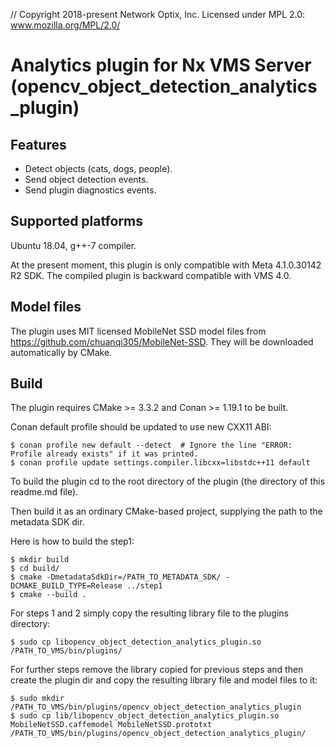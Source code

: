 // Copyright 2018-present Network Optix, Inc. Licensed under MPL 2.0: www.mozilla.org/MPL/2.0/
# Analytics plugin for Nx VMS Server (opencv\_object\_detection\_analytics\_plugin)

## Features
- Detect objects (cats, dogs, people).
- Send object detection events.
- Send plugin diagnostics events.

## Supported platforms
Ubuntu 18.04, g++-7 compiler.

At the present moment, this plugin is only compatible with Meta 4.1.0.30142 R2 SDK. The compiled
plugin is backward compatible with VMS 4.0.

## Model files
The plugin uses MIT licensed MobileNet SSD model files from https://github.com/chuanqi305/MobileNet-SSD.
They will be downloaded automatically by CMake.

## Build
The plugin requires CMake >= 3.3.2 and Conan >= 1.19.1 to be built.

Conan default profile should be updated to use new CXX11 ABI:
```
$ conan profile new default --detect  # Ignore the line "ERROR: Profile already exists" if it was printed.
$ conan profile update settings.compiler.libcxx=libstdc++11 default
```

To build the plugin cd to the root directory of the plugin (the directory of this readme.md file).

Then build it as an ordinary CMake-based project, supplying the path to the metadata SDK dir.

Here is how to build the step1:
```
$ mkdir build
$ cd build/
$ cmake -DmetadataSdkDir=/PATH_TO_METADATA_SDK/ -DCMAKE_BUILD_TYPE=Release ../step1
$ cmake --build .
```

For steps 1 and 2 simply copy the resulting library file to the plugins directory:
```
$ sudo cp libopencv_object_detection_analytics_plugin.so /PATH_TO_VMS/bin/plugins/
```

For further steps remove the library copied for previous steps and then create the plugin dir and
copy the resulting library file and model files to it:
```
$ sudo mkdir /PATH_TO_VMS/bin/plugins/opencv_object_detection_analytics_plugin
$ sudo cp lib/libopencv_object_detection_analytics_plugin.so MobileNetSSD.caffemodel MobileNetSSD.prototxt /PATH_TO_VMS/bin/plugins/opencv_object_detection_analytics_plugin/
```
